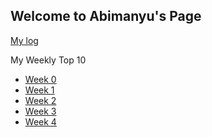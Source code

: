 ## Welcome to Abimanyu's Page

[My log](TXT/mylog.txt)<br>

My Weekly Top 10<br>
- [Week 0](W00/)
- [Week 1](W01/)
- [Week 2](W02/)
- [Week 3](W03/)
- [Week 4](W04/)


